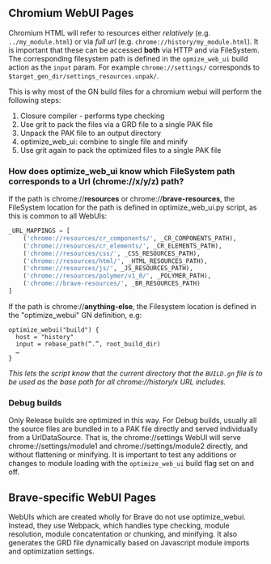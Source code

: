 ## Chromium WebUI Pages
Chromium HTML will refer to resources either _relatively_ (e.g. `../my_module.html`) or via _full url_ (e.g. `chrome://history/my_module.html`). It is important that these can be accessed **both** via HTTP and via FileSystem. The corresponding filesystem path is defined in the `opmize_web_ui` build action as the `input` param. For example `chrome://settings/` corresponds to `$target_gen_dir/settings_resources.unpak/`.

This is why most of the GN build files for a chromium webui will perform the following steps:
1. Closure compiler - performs type checking
2. Use grit to pack the files via a GRD file to a single PAK file
3. Unpack the PAK file to an output directory
4. optimize_web_ui: combine to single file and minify
5. Use grit again to pack the optimized files to a single PAK file

### How does optimize_web_ui know which FileSystem path corresponds to a Url (chrome://x/y/z) path?

If the path is chrome://**resources** or chrome://**brave-resources**, the FileSystem location for the path is defined in optimize_web_ui.py script, as this is common to all WebUIs:
```python
_URL_MAPPINGS = [
    ('chrome://resources/cr_components/', _CR_COMPONENTS_PATH),
    ('chrome://resources/cr_elements/', _CR_ELEMENTS_PATH),
    ('chrome://resources/css/', _CSS_RESOURCES_PATH),
    ('chrome://resources/html/', _HTML_RESOURCES_PATH),
    ('chrome://resources/js/', _JS_RESOURCES_PATH),
    ('chrome://resources/polymer/v1_0/', _POLYMER_PATH),
    ('chrome://brave-resources/', _BR_RESOURCES_PATH)
]
```

If the path is chrome://**anything-else**, the Filesystem location is defined in the "optimize_webui" GN definition, e.g:
```
optimize_webui("build") {
  host = "history"
  input = rebase_path(“.”, root_build_dir)
  …
}
```
_This lets the script know that the current directory that the `BUILD.gn` file is to be used as the base path for all chrome://history/x URL includes._

### Debug builds
Only Release builds are optimized in this way. For Debug builds, usually all the source files are bundled in to a PAK file directly and served individually from a UrlDataSource. That is, the chrome://settings WebUI will serve chrome://settings/module1 and chrome://settings/module2 directly, and without flattening or minifying.
It is important to test any additions or changes to module loading with the `optimize_web_ui` build flag set on and off.

## Brave-specific WebUI Pages
WebUIs which are created wholly for Brave do not use optimize_webui. Instead, they use Webpack, which handles type checking, module resolution, module concatentation or chunking, and minifying. It also generates the GRD file dynamically based on Javascript module imports and optimization settings.
